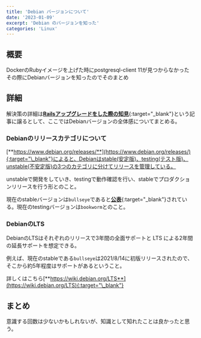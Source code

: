 ```yaml
---
title: 'Debian バージョンについて'
date: '2023-01-09'
excerpt: 'Debian のバージョンを知った'
categories: 'Linux'
---
```


## 概要

DockerのRubyイメージを上げた時にpostgresql-client 11が見つからなかった
その際にDebianバージョンを知ったのでそのまとめ

## 詳細

解決策の詳細は[**Railsアップグレードをした際の知見**](https://kdevlog.com/posts/7oo2u06co){:target="\_blank"}という記事に譲るとして、ここではDebianバージョンの全体感についてまとめる。

### Debianのリリースカテゴリについて

[**https://www.debian.org/releases/**](https://www.debian.org/releases/){:target="\_blank"}によると、Debianはstable(安定版)、testing(テスト版)、unstable(不安定版)の3つのカテゴリに分けてリリースを管理している。

unstableで開発をしていき、testingで動作確認を行い、stableでプロダクションリリースを行う形とのこと。

現在のstableバージョンは`bullseye`であると[**公表**](https://www.debian.org/releases/stable/){:target="\_blank"}されている。現在のtestingバージョンは`bookworm`とのこと。

### DebianのLTS

DebianのLTSはそれぞれのリリースで3年間の全面サポートと LTS による2年間の延長サポートを想定できる。

例えば、現在のstableである`bullseye`は2021/8/14に初版リリースされたので、そこから約5年程度はサポートがあるということ。

詳しくはこちら[**https://wiki.debian.org/LTS**](https://wiki.debian.org/LTS){:target="\_blank"}

## まとめ

意識する回数は少ないかもしれないが、知識として知れたことは良かったと思う。
